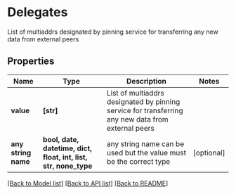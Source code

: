 # Delegates

List of multiaddrs designated by pinning service for transferring any new data from external peers

## Properties
Name | Type | Description | Notes
------------ | ------------- | ------------- | -------------
**value** | **[str]** | List of multiaddrs designated by pinning service for transferring any new data from external peers | 
**any string name** | **bool, date, datetime, dict, float, int, list, str, none_type** | any string name can be used but the value must be the correct type | [optional]

[[Back to Model list]](../README.md#documentation-for-models) [[Back to API list]](../README.md#documentation-for-api-endpoints) [[Back to README]](../README.md)



